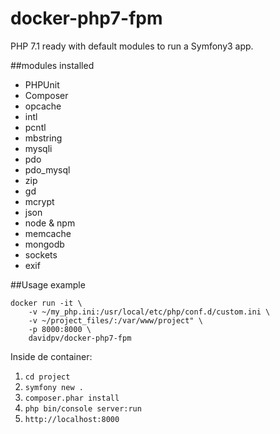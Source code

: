 # docker-php7-fpm
PHP 7.1 ready with default modules to run a Symfony3 app.

##modules installed
* PHPUnit
* Composer
* opcache
* intl
* pcntl
* mbstring
* mysqli
* pdo
* pdo_mysql
* zip
* gd
* mcrypt
* json
* node & npm
* memcache
* mongodb
* sockets
* exif

##Usage example

```
docker run -it \
    -v ~/my_php.ini:/usr/local/etc/php/conf.d/custom.ini \
    -v ~/project_files/:/var/www/project" \
    -p 8000:8000 \
    davidpv/docker-php7-fpm
```

Inside de container:

1. `cd project`
2. `symfony new .`
3. `composer.phar install`
4. `php bin/console server:run`
4. `http://localhost:8000`

